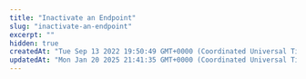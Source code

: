 ```yaml
---
title: "Inactivate an Endpoint"
slug: "inactivate-an-endpoint"
excerpt: ""
hidden: true
createdAt: "Tue Sep 13 2022 19:50:49 GMT+0000 (Coordinated Universal Time)"
updatedAt: "Mon Jan 20 2025 21:41:35 GMT+0000 (Coordinated Universal Time)"
---
```


